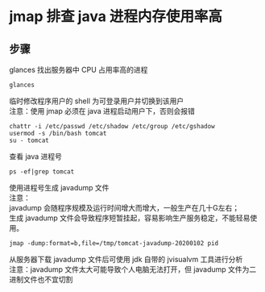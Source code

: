 # jmap 排查 java 进程内存使用率高
## 步骤
glances 找出服务器中 CPU 占用率高的进程
```
glances
```
临时修改程序用户的 shell 为可登录用户并切换到该用户<br/>
注意：使用 jmap 必须在 java 进程启动用户下，否则会报错<br/>
```
chattr -i /etc/passwd /etc/shadow /etc/group /etc/gshadow
usermod -s /bin/bash tomcat
su - tomcat
```
查看 java 进程号
```
ps -ef|grep tomcat
```
使用进程号生成 javadump 文件<br/>
注意：<br/>
javadump 会随程序规模及运行时间增大而增大，一般生产在几十G左右；<br/>
生成 javadump 文件会导致程序短暂挂起，容易影响生产服务稳定，不能轻易使用。<br/>
```
jmap -dump:format=b,file=/tmp/tomcat-javadump-20200102 pid
```
从服务器下载 javadump 文件后可使用 jdk 自带的 jvisualvm 工具进行分析<br/>
注意：javadump 文件太大可能导致个人电脑无法打开，但 javadump 文件为二进制文件也不宜切割 <br/>
